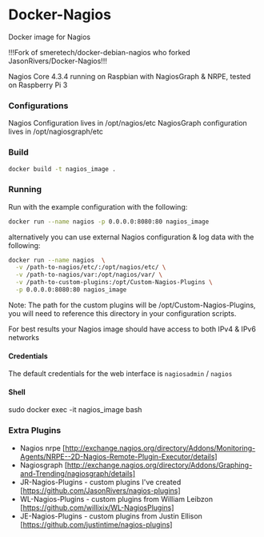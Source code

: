 # Docker-Nagios
Docker image for Nagios

!!!Fork of smeretech/docker-debian-nagios who forked JasonRivers/Docker-Nagios!!!

Nagios Core 4.3.4  running on Raspbian with NagiosGraph & NRPE, tested on Raspberry Pi 3

### Configurations
Nagios Configuration lives in /opt/nagios/etc
NagiosGraph configuration lives in /opt/nagiosgraph/etc

### Build

```sh
docker build -t nagios_image .
```

### Running

Run with the example configuration with the following:

```sh
docker run --name nagios -p 0.0.0.0:8080:80 nagios_image
```

alternatively you can use external Nagios configuration & log data with the following:

```sh
docker run --name nagios  \
  -v /path-to-nagios/etc/:/opt/nagios/etc/ \
  -v /path-to-nagios/var:/opt/nagios/var/ \
  -v /path-to-custom-plugins:/opt/Custom-Nagios-Plugins \
  -p 0.0.0.0:8080:80 nagios_image
```

Note: The path for the custom plugins will be /opt/Custom-Nagios-Plugins, you will need to reference this directory in your configuration scripts.

For best results your Nagios image should have access to both IPv4 & IPv6 networks 

#### Credentials

The default credentials for the web interface is `nagiosadmin` / `nagios`

#### Shell

sudo docker exec -it nagios_image bash

### Extra Plugins

* Nagios nrpe [http://exchange.nagios.org/directory/Addons/Monitoring-Agents/NRPE--2D-Nagios-Remote-Plugin-Executor/details]
* Nagiosgraph [http://exchange.nagios.org/directory/Addons/Graphing-and-Trending/nagiosgraph/details]
* JR-Nagios-Plugins -  custom plugins I've created [https://github.com/JasonRivers/nagios-plugins]
* WL-Nagios-Plugins -  custom plugins from William Leibzon [https://github.com/willixix/WL-NagiosPlugins]
* JE-Nagios-Plugins -  custom plugins from Justin Ellison [https://github.com/justintime/nagios-plugins]


